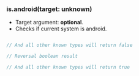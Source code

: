 ### is.android(target: unknown)

- Target argument: **optional**.
- Checks if current system is android.

```typescript

// And all other known types will return false

// Reversal boolean result

// And all other known types will return true
```
